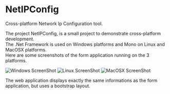 # NetIPConfig
Cross-platform Network Ip Configuration tool. 

The project NetIPConfig, is a small project to demonstrate cross-platform development.<br/>
The .Net Framework is used on Windows platforms and Mono on Linux and MacOSX platforms.<br/>
Here are some screenshots of the form application running on the 3 platforms.

![Windows ScreenShot](https://raw.githubusercontent.com/ZebraPuma/NetIPConfig/master/ScreenShots/NetIPConfig-Windows.PNG)
![Linux ScreenShot](https://raw.githubusercontent.com/ZebraPuma/NetIPConfig/master/ScreenShots/NetIpConfig-Linux.png)
![MacOSX ScreenShot](https://raw.githubusercontent.com/ZebraPuma/NetIPConfig/master/ScreenShots/NetIPConfig-MacOSX.png)

The web application displays exactly the same informations as the form application, but uses a bootstrap layout.







